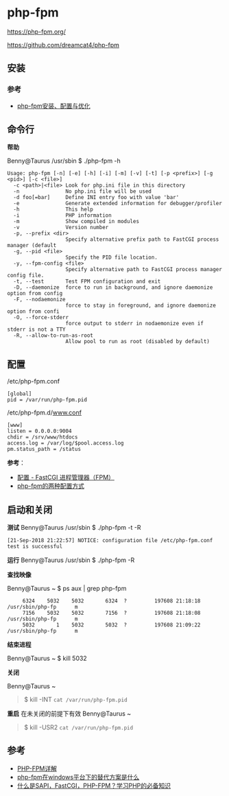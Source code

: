 # php-fpm

https://php-fpm.org/

https://github.com/dreamcat4/php-fpm



## 安装

### 参考

- [php-fpm安装、配置与优化](https://blog.csdn.net/resilient/article/details/82420863)



## 命令行

**帮助**

Benny@Taurus /usr/sbin
$ ./php-fpm -h
```
Usage: php-fpm [-n] [-e] [-h] [-i] [-m] [-v] [-t] [-p <prefix>] [-g <pid>] [-c <file>]
  -c <path>|<file> Look for php.ini file in this directory
  -n               No php.ini file will be used
  -d foo[=bar]     Define INI entry foo with value 'bar'
  -e               Generate extended information for debugger/profiler
  -h               This help
  -i               PHP information
  -m               Show compiled in modules
  -v               Version number
  -p, --prefix <dir>
                   Specify alternative prefix path to FastCGI process manager (default
  -g, --pid <file>
                   Specify the PID file location.
  -y, --fpm-config <file>
                   Specify alternative path to FastCGI process manager config file.
  -t, --test       Test FPM configuration and exit
  -D, --daemonize  force to run in background, and ignore daemonize option from config
  -F, --nodaemonize
                   force to stay in foreground, and ignore daemonize option from confi
  -O, --force-stderr
                   force output to stderr in nodaemonize even if stderr is not a TTY
  -R, --allow-to-run-as-root
                   Allow pool to run as root (disabled by default)
```



## 配置

/etc/php-fpm.conf
```
[global]
pid = /var/run/php-fpm.pid
```

/etc/php-fpm.d/www.conf
```
[www]
listen = 0.0.0.0:9004
chdir = /srv/www/htdocs
access.log = /var/log/$pool.access.log
pm.status_path = /status
```

**参考**：

- [配置 - FastCGI 进程管理器（FPM）](http://php.net/manual/zh/install.fpm.configuration.php)
- [php-fpm的两种配置方式](https://www.cnblogs.com/tangxuliang/p/10071329.html)



## 启动和关闭

**测试**
Benny@Taurus /usr/sbin
$ ./php-fpm -t -R
```
[21-Sep-2018 21:22:57] NOTICE: configuration file /etc/php-fpm.conf test is successful
```

**运行**
Benny@Taurus /usr/sbin
$ ./php-fpm -R


**查找映像**

Benny@Taurus ~
$ ps aux | grep php-fpm
```
     6324    5032    5032       6324  ?         197608 21:18:18 /usr/sbin/php-fp      m
     7156    5032    5032       7156  ?         197608 21:18:08 /usr/sbin/php-fp      m
     5032       1    5032       5032  ?         197608 21:09:22 /usr/sbin/php-fp      m
```

**结束进程**

Benny@Taurus ~
$ kill 5032


**关闭**

Benny@Taurus ~
> $ kill -INT `cat /var/run/php-fpm.pid`

**重启**
在未关闭的前提下有效
Benny@Taurus ~
> $ kill -USR2 `cat /var/run/php-fpm.pid`



## 参考

- [PHP-FPM详解](https://www.cnblogs.com/followyou/p/9460058.html)
- [php-fpm在windows平台下的替代方案是什么](http://www.php.cn/php-weizijiaocheng-96138.html)
- [什么是SAPI，FastCGI，PHP-FPM？学习PHP的必备知识](https://www.jianshu.com/p/38cb8ffa4f23)
